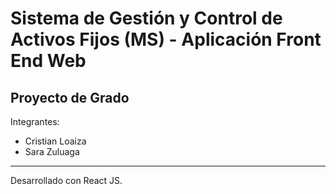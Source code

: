 # Sistema de Gestión y Control de Activos Fijos (MS) - Aplicación Front End Web

## Proyecto de Grado

Integrantes:

- Cristian Loaiza
- Sara Zuluaga

---

Desarrollado con React JS.
